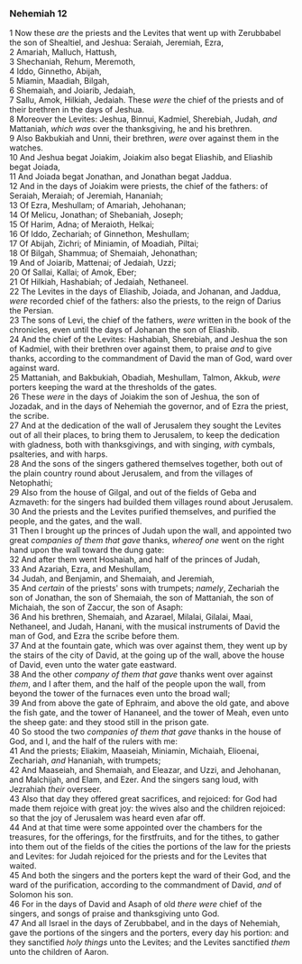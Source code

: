 ### Nehemiah 12

1 Now these *are* the priests and the Levites that went up with Zerubbabel the son of Shealtiel, and Jeshua: Seraiah, Jeremiah, Ezra,  
2 Amariah, Malluch, Hattush,  
3 Shechaniah, Rehum, Meremoth,  
4 Iddo, Ginnetho, Abijah,  
5 Miamin, Maadiah, Bilgah,  
6 Shemaiah, and Joiarib, Jedaiah,  
7 Sallu, Amok, Hilkiah, Jedaiah. These *were* the chief of the priests and of their brethren in the days of Jeshua.  
8 Moreover the Levites: Jeshua, Binnui, Kadmiel, Sherebiah, Judah, *and* Mattaniah, *which was* over the thanksgiving, he and his brethren.  
9 Also Bakbukiah and Unni, their brethren, *were* over against them in the watches.  
10 And Jeshua begat Joiakim, Joiakim also begat Eliashib, and Eliashib begat Joiada,  
11 And Joiada begat Jonathan, and Jonathan begat Jaddua.  
12 And in the days of Joiakim were priests, the chief of the fathers: of Seraiah, Meraiah; of Jeremiah, Hananiah;  
13 Of Ezra, Meshullam; of Amariah, Jehohanan;  
14 Of Melicu, Jonathan; of Shebaniah, Joseph;  
15 Of Harim, Adna; of Meraioth, Helkai;  
16 Of Iddo, Zechariah; of Ginnethon, Meshullam;  
17 Of Abijah, Zichri; of Miniamin, of Moadiah, Piltai;  
18 Of Bilgah, Shammua; of Shemaiah, Jehonathan;  
19 And of Joiarib, Mattenai; of Jedaiah, Uzzi;  
20 Of Sallai, Kallai; of Amok, Eber;  
21 Of Hilkiah, Hashabiah; of Jedaiah, Nethaneel.  
22 The Levites in the days of Eliashib, Joiada, and Johanan, and Jaddua, *were* recorded chief of the fathers: also the priests, to the reign of Darius the Persian.  
23 The sons of Levi, the chief of the fathers, *were* written in the book of the chronicles, even until the days of Johanan the son of Eliashib.  
24 And the chief of the Levites: Hashabiah, Sherebiah, and Jeshua the son of Kadmiel, with their brethren over against them, to praise *and* to give thanks, according to the commandment of David the man of God, ward over against ward.  
25 Mattaniah, and Bakbukiah, Obadiah, Meshullam, Talmon, Akkub, *were* porters keeping the ward at the thresholds of the gates.  
26 These *were* in the days of Joiakim the son of Jeshua, the son of Jozadak, and in the days of Nehemiah the governor, and of Ezra the priest, the scribe.  
27 And at the dedication of the wall of Jerusalem they sought the Levites out of all their places, to bring them to Jerusalem, to keep the dedication with gladness, both with thanksgivings, and with singing, *with* cymbals, psalteries, and with harps.  
28 And the sons of the singers gathered themselves together, both out of the plain country round about Jerusalem, and from the villages of Netophathi;  
29 Also from the house of Gilgal, and out of the fields of Geba and Azmaveth: for the singers had builded them villages round about Jerusalem.  
30 And the priests and the Levites purified themselves, and purified the people, and the gates, and the wall.  
31 Then I brought up the princes of Judah upon the wall, and appointed two great *companies of them that gave* thanks, *whereof one* went on the right hand upon the wall toward the dung gate:  
32 And after them went Hoshaiah, and half of the princes of Judah,  
33 And Azariah, Ezra, and Meshullam,  
34 Judah, and Benjamin, and Shemaiah, and Jeremiah,  
35 And *certain* of the priests' sons with trumpets; *namely*, Zechariah the son of Jonathan, the son of Shemaiah, the son of Mattaniah, the son of Michaiah, the son of Zaccur, the son of Asaph:  
36 And his brethren, Shemaiah, and Azarael, Milalai, Gilalai, Maai, Nethaneel, and Judah, Hanani, with the musical instruments of David the man of God, and Ezra the scribe before them.  
37 And at the fountain gate, which was over against them, they went up by the stairs of the city of David, at the going up of the wall, above the house of David, even unto the water gate eastward.  
38 And the other *company of them that gave* thanks went over against *them*, and I after them, and the half of the people upon the wall, from beyond the tower of the furnaces even unto the broad wall;  
39 And from above the gate of Ephraim, and above the old gate, and above the fish gate, and the tower of Hananeel, and the tower of Meah, even unto the sheep gate: and they stood still in the prison gate.  
40 So stood the two *companies of them that gave* thanks in the house of God, and I, and the half of the rulers with me:  
41 And the priests; Eliakim, Maaseiah, Miniamin, Michaiah, Elioenai, Zechariah, *and* Hananiah, with trumpets;  
42 And Maaseiah, and Shemaiah, and Eleazar, and Uzzi, and Jehohanan, and Malchijah, and Elam, and Ezer. And the singers sang loud, with Jezrahiah *their* overseer.  
43 Also that day they offered great sacrifices, and rejoiced: for God had made them rejoice with great joy: the wives also and the children rejoiced: so that the joy of Jerusalem was heard even afar off.  
44 And at that time were some appointed over the chambers for the treasures, for the offerings, for the firstfruits, and for the tithes, to gather into them out of the fields of the cities the portions of the law for the priests and Levites: for Judah rejoiced for the priests and for the Levites that waited.  
45 And both the singers and the porters kept the ward of their God, and the ward of the purification, according to the commandment of David, *and* of Solomon his son.  
46 For in the days of David and Asaph of old *there were* chief of the singers, and songs of praise and thanksgiving unto God.  
47 And all Israel in the days of Zerubbabel, and in the days of Nehemiah, gave the portions of the singers and the porters, every day his portion: and they sanctified *holy things* unto the Levites; and the Levites sanctified *them* unto the children of Aaron.  
